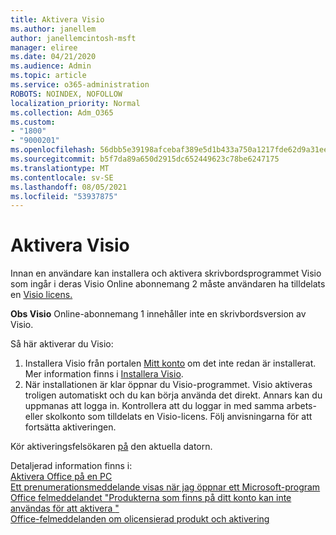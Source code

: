 ```yaml
---
title: Aktivera Visio
ms.author: janellem
author: janellemcintosh-msft
manager: eliree
ms.date: 04/21/2020
ms.audience: Admin
ms.topic: article
ms.service: o365-administration
ROBOTS: NOINDEX, NOFOLLOW
localization_priority: Normal
ms.collection: Adm_O365
ms.custom:
- "1800"
- "9000201"
ms.openlocfilehash: 56dbb5e39198afcebaf389e5d1b433a750a1217fde62d9a31eea15ae80a2b866
ms.sourcegitcommit: b5f7da89a650d2915dc652449623c78be6247175
ms.translationtype: MT
ms.contentlocale: sv-SE
ms.lasthandoff: 08/05/2021
ms.locfileid: "53937875"
---
```

# <a name="activate-visio"></a>Aktivera Visio

Innan en användare kan installera och aktivera skrivbordsprogrammet Visio som ingår i deras Visio Online abonnemang 2 måste användaren ha tilldelats en [Visio licens.](https://docs.microsoft.com/microsoft-365/admin/add-users/add-users)

**Obs Visio** Online-abonnemang 1 innehåller inte en skrivbordsversion av Visio.

Så här aktiverar du Visio:

1. Installera Visio från portalen [Mitt konto](https://portal.office.com/account#installs) om det inte redan är installerat. Mer information finns i [Installera Visio](https://support.office.com/article/f98f21e3-aa02-4827-9167-ddab5b025710?wt.mc_id=OfficeAdm_ClientDIA_Alchemy1800).
2. När installationen är klar öppnar du Visio-programmet. Visio aktiveras troligen automatiskt och du kan börja använda det direkt. Annars kan du uppmanas att logga in. Kontrollera att du loggar in med samma arbets- eller skolkonto som tilldelats en Visio-licens. Följ anvisningarna för att fortsätta aktiveringen. 

Kör aktiveringsfelsökaren [på](https://aka.ms/SARA-OfficeActivation-Alchemy) den aktuella datorn.

Detaljerad information finns i:<br>
[Aktivera Office på en PC](https://support.office.com/article/5bd38f38-db92-448b-a982-ad170b1e187e?wt.mc_id=OfficeAdm_ClientDIA_Alchemy1800)<br>
[Ett prenumerationsmeddelande visas när jag öppnar ett Microsoft-program](https://support.office.com/article/4cabe32c-f594-4c0e-9191-3d3ade10cceb?wt.mc_id=OfficeAdm_ClientDIA_Alchemy1800)<br>
[Office felmeddelandet "Produkterna som finns på ditt konto kan inte användas för att aktivera <app> "](https://support.office.com/article/c9f9a0b3-5aae-4131-8077-21e6a59f141e?wt.mc_id=OfficeAdm_ClientDIA_Alchemy1800)<br>
[Office-felmeddelanden om olicensierad produkt och aktivering](https://support.office.com/article/0d23d3c0-c19c-4b2f-9845-5344fedc4380?wt.mc_id=OfficeAdm_ClientDIA_Alchemy1800)